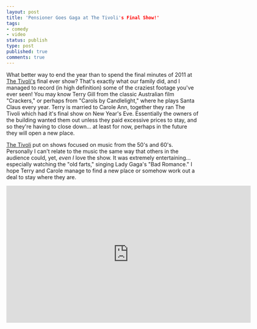 ```yaml
---
layout: post
title: 'Pensioner Goes Gaga at The Tivoli's Final Show!'
tags:
- comedy
- video
status: publish
type: post
published: true
comments: true
---
```

What better way to end the year than to spend the final minutes of 2011 at [The Tivoli's](http://www.tivolitheatre.com.au/) final ever show? That's exactly what our family did, and I managed to record (in high definition) some of the craziest footage you've ever seen! You may know Terry Gill from the classic Australian film "Crackers," or perhaps from "Carols by Candlelight," where he plays Santa Claus every year. Terry is married to Carole Ann, together they ran The Tivoli which had it's final show on New Year's Eve. Essentially the owners of the building wanted them out unless they paid excessive prices to stay, and so they're having to close down... at least for now, perhaps in the future they will open a new place.

[The Tivoli](http://www.tivolitheatre.com.au/) put on shows focused on music from the 50's and 60's. Personally I can't relate to the music the same way that others in the audience could, yet, *even I* love the show. It was extremely entertaining... especially watching the "old farts," singing Lady Gaga's "Bad Romance." I hope Terry and Carole manage to find a new place or somehow work out a deal to stay where they are.

<iframe width="640" height="360" src="http://www.youtube.com/embed/TpEezfy39_I" frameborder="0" allowfullscreen></iframe>
